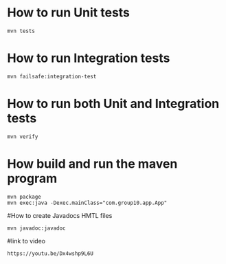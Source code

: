 # How to run Unit tests
```
mvn tests
```
# How to run Integration tests
```
mvn failsafe:integration-test
```
# How to run both Unit and Integration tests
```
mvn verify
```
# How build and run the maven program
```
mvn package
mvn exec:java -Dexec.mainClass="com.group10.app.App"
```
#How to create Javadocs HMTL files
```
mvn javadoc:javadoc
```
#link to video
```
https://youtu.be/Dx4wshp9L6U 
```
